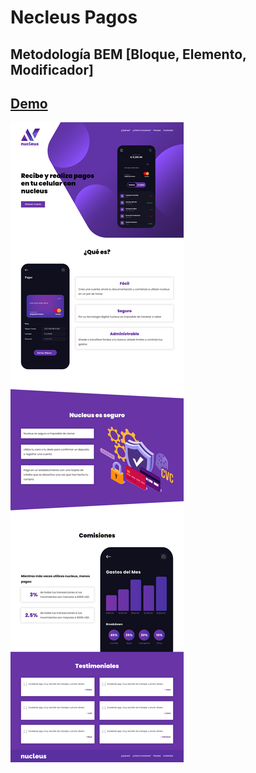 #   Necleus Pagos

##  Metodología BEM [Bloque, Elemento, Modificador]


## **[Demo](https://mss-nucleus-ewallet.netlify.app/)**

<p aling="center">
    <img src="preview.png" alt="">
</p>